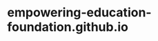 # empowering-education-foundation.github.io
<!DOCTYPE html>
<html>
	<head>
		<meta charset="UTF-8">
  		<meta name="viewport" content="width=device-width, initial-scale=1.0">
  		<title>Empowering Education Foundation</title>
 		<meta name="description" content="Advocating for the Education of the Future.">
		<meta property="og:title" content="Helping Hands – Together for a Better Tomorrow">
		<meta property="og:description" content="Empowering communities through education, healthcare, and outreach.">
		<meta property="og:image" content="https://yourwebsite.com/images/social-preview.jpg">
		<meta property="og:url" content="https://yourwebsite.com">
		<meta property="og:type" content="website">
  		<link href="https://fonts.googleapis.com/css2?family=Open+Sans:wght@400;600&display=swap" rel="stylesheet">
    		<link rel="icon" href="/favicon.ico" type="image/x-icon">
      		<link rel="stylesheet" href="/css/styles.css">
		<style>
		<style>
		body {
		      font-family: 'Open Sans', sans-serif;
		      background-color: #f9f9f9;
		      color: #333;
		      margin: 0;
		    }
		
		    h1, h2, h3 {
		      color: #2a6d6a;
		    }
		
		    a {
		      color: #007B7F;
		      text-decoration: none;
		    }
		
		    a:hover {
		      text-decoration: underline;
		    }
		</style>

	</head>
	<body>
		<h1> Empowering Education Foundation </h1>
		<h3> Advocating for the Education of the Future </h3>
		<h5> A cultural immersion program connecting developing countries of the world together under a common cause. </h5>
		
	</body>
</html>
